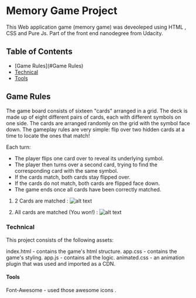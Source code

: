 # Memory Game Project
 This Web application game (memory game) was deveoleped using HTML , CSS and Pure Js. Part of the front end nanodegree from Udacity.
## Table of Contents

* [Game Rules](#Game Rules)
* [Technical](#Technical)
* [Tools](#Tools)

## Game Rules
The game board consists of sixteen "cards" arranged in a grid. The deck is made up of eight different pairs of cards, each with different symbols on one side. The cards are arranged randomly on the grid with the symbol face down. The gameplay rules are very simple: flip over two hidden cards at a time to locate the ones that match!

Each turn:

- The player flips one card over to reveal its underlying symbol.
- The player then turns over a second card, trying to find the corresponding card with the same symbol.
- If the cards match, both cards stay flipped over.
- If the cards do not match, both cards are flipped face down.
- The game ends once all cards have been correctly matched.

1. 2 Cards are matched :
![alt text](https://imgur.com/a/oLpAiY2)

2. All cards are matched (You won!) :
![alt text](https://imgur.com/95T76HI.png)

### Technical
This project consists of the following assets:

index.html - contains the game's html structure.
app.css - contains the game's  styling.
app.js - contains all the logic.
animated.css - an animation plugin that was used and imported as a CDN.

#### Tools

Font-Awesome - used those awesome icons .